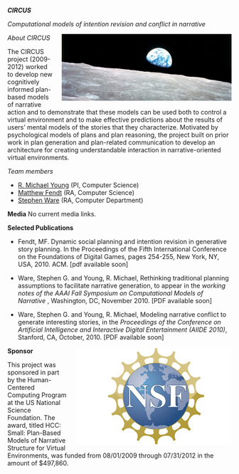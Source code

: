 ---
---
<head>
<style>
img {
    float: right;
    border: 0px dotted black;
    margin: 0px 0px 15px 20px;
}
</style>
</head>

***CIRCUS***

*Computational models of intention revision and conflict in narrative*

![Project Logo](/_assets/images/project-logo-default.jpg)

*About CIRCUS*

The CIRCUS project (2009-2012) worked to develop new cognitively informed plan-based models of narrative action and to demonstrate that these models can be used both to control a virtual environment and to make effective predictions about the results of users’ mental models of the stories that they characterize. Motivated by psychological models of plans and plan reasoning, the project built on prior work in plan generation and plan-related communication to develop an architecture for creating understandable interaction in narrative-oriented virtual environments.

*Team members*

<ul>
<li><a href="../../rmy/">R. Michael Young</a> (PI, Computer Science)</li>
<li><a href="http://www.ecs.baylor.edu/index.php?id=867331">Matthew Fendt</a> (RA, Computer Science)</li>
<li><a href="http://stephengware.com/">Stephen Ware</a> (RA, Computer Department)</li>
</ul>

**Media**
No current media links.

**Selected Publications**
+ Fendt, MF. Dynamic social planning and intention revision in generative story planning. In the Proceedings of the Fifth International Conference on the Foundations of Digital Games, pages 254-255, New York, NY, USA, 2010. ACM. [pdf available soon]

+ Ware, Stephen G. and Young, R. Michael, Rethinking traditional planning assumptions to facilitate narrative generation, to appear in the <em>working notes of the AAAI Fall Symposium on Computational Models of Narrative </em>, Washington, DC, November 2010. [PDF available soon]

+ Ware, Stephen G. and Young, R. Michael, Modeling narrative conflict to generate interesting stories, in the <em>Proceedings of the Conference on Artificial Intelligence and Interactive Digital Entertainment (AIIDE 2010)</em>, Stanford, CA, October, 2010. [PDF available soon]

**Sponsor**
![Sponsor Logo](/_assets/images/nsf_logo.jpg)

This project was sponsored in part by  the Human-Centered Computing Program at the US National Science Foundation.  The award, titled HCC: Small: Plan-Based Models of Narrative Structure for Virtual Environments, was funded from 08/01/2009 through 07/31/2012 in the amount of $497,860.
